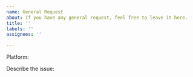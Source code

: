 ```yaml
---
name: General Request
about: If you have any general request, feel free to leave it here.
title: ''
labels: ''
assignees: ''

---
```


Platform: 

Describe the issue:
